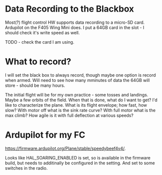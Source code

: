 # Data Recording to the Blackbox
Most(?) flight control HW supports data recording to a micro-SD card. Ardupilot on the F405 Wing Mini does.
I put a 64GB card in the slot - I should check it's write speed as well.

TODO - check the card I am using.

# What to record?

I will set the black box to always record, though maybe one option is record when armed. Will need to see how many mminutes of data the 64GB will store - should be many hours.


The initial flight will be for my own practice - some tosses and landings. Maybe a few orbits of the field. When that is done, what
do I want to get? I'd like to characterize the plane. What is its flight envelope; how fast, how slow? With motor off what is the sink rate curve?
With full motor what is the max climb? How agile is it with full deflection at various speeds?


# Ardupilot for my FC
https://firmware.ardupilot.org/Plane/stable/speedybeef4v4/. 

Looks like HAL_SOARING_ENABLED is set, so is available in the firmware build, but needs to additinally be configured in the setting.
And set to some switches in the radio.

